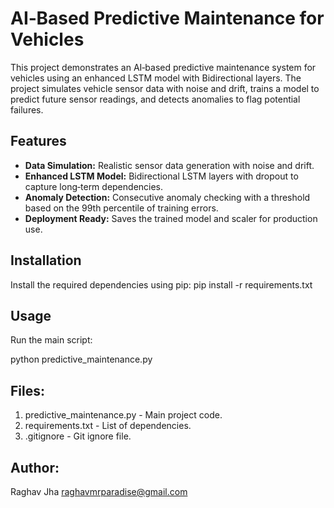 # AI‑Based Predictive Maintenance for Vehicles

This project demonstrates an AI‑based predictive maintenance system for vehicles using an enhanced LSTM model with Bidirectional layers. The project simulates vehicle sensor data with noise and drift, trains a model to predict future sensor readings, and detects anomalies to flag potential failures.

## Features
- **Data Simulation:** Realistic sensor data generation with noise and drift.
- **Enhanced LSTM Model:** Bidirectional LSTM layers with dropout to capture long‑term dependencies.
- **Anomaly Detection:** Consecutive anomaly checking with a threshold based on the 99th percentile of training errors.
- **Deployment Ready:** Saves the trained model and scaler for production use.

## Installation
Install the required dependencies using pip:
pip install -r requirements.txt

## Usage

Run the main script:

python predictive_maintenance.py

## Files:

1. predictive_maintenance.py - Main project code.
2. requirements.txt - List of dependencies.
3. .gitignore - Git ignore file.

## Author:
Raghav Jha 
raghavmrparadise@gmail.com



